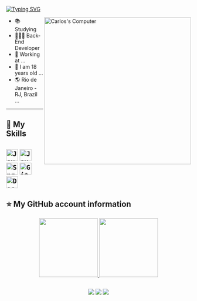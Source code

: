 <!-- ## Hello World! I am {Carlos Matheus Tavares}! 👋 -->

[![Typing SVG](https://readme-typing-svg.herokuapp.com?font=Roboto&color=6FA4FC&width=350&height=50&lines=Hello+World!,+I+am+Carlos+👋+...;%f0%9f%92%bb)](https://git.io/typing-svg)

<img src="https://raw.githubusercontent.com/MicaelliMedeiros/micaellimedeiros/master/image/computer-illustration.png" min-width="400px" max-width="400px" width="400px" align="right" alt="Carlos's Computer">

- 📚 Studying
- 👨🏼‍💻 Back-End Developer 
- 💼 Working at ...
- 🧑 I am 18 years old ...
- 🌎 Rio de Janeiro - RJ, Brazil ...

----

## 🚀 My Skills

<code><img height="32" src="https://cdn.jsdelivr.net/gh/devicons/devicon/icons/java/java-original.svg" alt="Java"/></code>
<code><img height="32" src="https://cdn.jsdelivr.net/gh/devicons/devicon/icons/javascript/javascript-original.svg" alt="Javascript"/></code>
<code><img height="32" src="https://cdn.jsdelivr.net/gh/devicons/devicon/icons/spring/spring-original.svg" alt="Spring"/></code>
<code><img height="32" src="https://cdn.jsdelivr.net/gh/devicons/devicon/icons/git/git-original.svg" alt="Git"/></code>
<code><img height="32" src="https://cdn.jsdelivr.net/gh/devicons/devicon/icons/docker/docker-original.svg" alt="Docker"/></code>
----

## ⭐ My GitHub account information

<div align="center">
  <a href="https://github.com/cmtavares">
  <img height="160px" src="https://github-readme-stats.vercel.app/api?username=cmtavares&show_icons=true&theme=dracula"/>
  <img height="160px" src="https://github-readme-stats.vercel.app/api/top-langs/?username=cmtavares&layout=compact&langs_count=7&theme=dracula"/>
</div>

##
  
<div align="center"> 
  <a href="https://www.instagram.com/cm.tavares/" target="_blank"><img src="https://img.shields.io/badge/-Instagram-%23E4405F?style=for-the-badge&logo=instagram&logoColor=white" target="_blank"></a>
  <a href = "mailto:cmtavares.dev@gmail.com" target="_blank"><img src="https://img.shields.io/badge/-Gmail-%23333?style=for-the-badge&logo=gmail&logoColor=white" target="_blank"></a>
  <a href="https://www.linkedin.com/in/carlos-tavares-5bb2b32a1/" target="_blank"><img src="https://img.shields.io/badge/-LinkedIn-%230077B5?style=for-the-badge&logo=linkedin&logoColor=white"></a>
</div>
